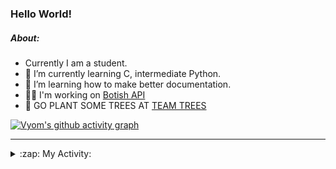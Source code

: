 ### Hello World!

##### About:
- Currently I am a student.
- 🌱 I’m currently learning C, intermediate Python.
- 🌱 I’m learning how to make better documentation.
- 👨‍💻 I'm working on [Botish API](https://github.com/Vyvy-vi/api)
- 🌱 GO PLANT SOME TREES AT [TEAM TREES](https://teamtrees.org/)

[![Vyom's github activity graph](https://activity-graph.herokuapp.com/graph?username=Vyvy-vi)](https://github.com/ashutosh00710/github-readme-activity-graph)

---
<details>
  <summary>:zap: My Activity:</summary>
  
<!--START_SECTION:waka-->
![Code Time](http://img.shields.io/badge/Code%20Time-763%20hrs%2045%20mins-blue)

**I'm a Night 🦉** 

```text
🌞 Morning    62 commits     ██░░░░░░░░░░░░░░░░░░░░░░░   9.7% 
🌆 Daytime    154 commits    ██████░░░░░░░░░░░░░░░░░░░   24.1% 
🌃 Evening    197 commits    ███████░░░░░░░░░░░░░░░░░░   30.83% 
🌙 Night      226 commits    ████████░░░░░░░░░░░░░░░░░   35.37%

```
📅 **I'm Most Productive on Sunday** 

```text
Monday       63 commits     ██░░░░░░░░░░░░░░░░░░░░░░░   9.86% 
Tuesday      109 commits    ████░░░░░░░░░░░░░░░░░░░░░   17.06% 
Wednesday    103 commits    ████░░░░░░░░░░░░░░░░░░░░░   16.12% 
Thursday     81 commits     ███░░░░░░░░░░░░░░░░░░░░░░   12.68% 
Friday       72 commits     ██░░░░░░░░░░░░░░░░░░░░░░░   11.27% 
Saturday     65 commits     ██░░░░░░░░░░░░░░░░░░░░░░░   10.17% 
Sunday       146 commits    █████░░░░░░░░░░░░░░░░░░░░   22.85%

```


📊 **This Week I Spent My Time On** 

```text
🔥 Editors: 
VS Code                  15 hrs 39 mins      ████████████████████████░   96.07% 
Vim                      38 mins             █░░░░░░░░░░░░░░░░░░░░░░░░   3.93%

🐱‍💻 Projects: 
uni-webpages             3 hrs 45 mins       █████░░░░░░░░░░░░░░░░░░░░   23.1% 
api                      3 hrs 1 min         ████░░░░░░░░░░░░░░░░░░░░░   18.58% 
CSF                      2 hrs 37 mins       ████░░░░░░░░░░░░░░░░░░░░░   16.08% 
onboarding-bot           2 hrs 30 mins       ███░░░░░░░░░░░░░░░░░░░░░░   15.42% 
Praise-Bot-Discord       1 hr 39 mins        ██░░░░░░░░░░░░░░░░░░░░░░░   10.14%

```


 Last Updated on 29/04/2022 07:04:59 UTC
<!--END_SECTION:waka-->
</details>
